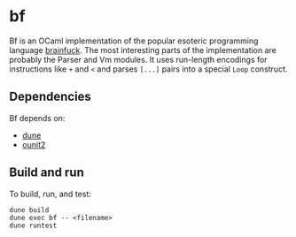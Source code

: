 # bf

Bf is an OCaml implementation of the popular esoteric programming language
[brainfuck](https://esolangs.org/wiki/Brainfuck). The most interesting parts of
the implementation are probably the Parser and Vm modules. It uses run-length
encodings for instructions like `+` and `<` and parses `[...]` pairs into a
special `Loop` construct.

## Dependencies

Bf depends on:
- [dune](https://opam.ocaml.org/packages/dune/)
- [ounit2](https://opam.ocaml.org/packages/ounit2/)

## Build and run

To build, run, and test:

```
dune build
dune exec bf -- <filename>
dune runtest
```
